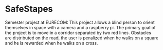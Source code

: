 # SafeStapes
Semester project at EURECOM: This project allows a blind person to orient themselves in space with a camera and a raspberry pi. The primary goal of the project is to move in a corridor separated by two red lines. Obstacles are distributed on the road, the user is penalized when he walks on a square and he is rewarded when he walks on a cross.
